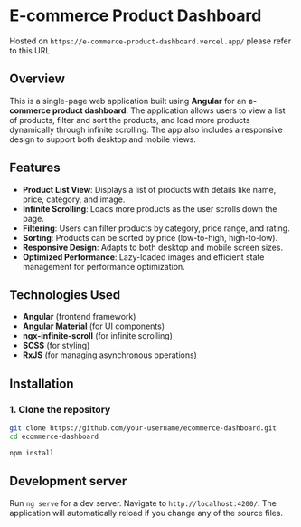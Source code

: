 # E-commerce Product Dashboard

Hosted on `https://e-commerce-product-dashboard.vercel.app/` please refer to this URL

## Overview

This is a single-page web application built using **Angular** for an **e-commerce product dashboard**. The application allows users to view a list of products, filter and sort the products, and load more products dynamically through infinite scrolling. The app also includes a responsive design to support both desktop and mobile views.

## Features

- **Product List View**: Displays a list of products with details like name, price, category, and image.
- **Infinite Scrolling**: Loads more products as the user scrolls down the page.
- **Filtering**: Users can filter products by category, price range, and rating.
- **Sorting**: Products can be sorted by price (low-to-high, high-to-low).
- **Responsive Design**: Adapts to both desktop and mobile screen sizes.
- **Optimized Performance**: Lazy-loaded images and efficient state management for performance optimization.

## Technologies Used

- **Angular** (frontend framework)
- **Angular Material** (for UI components)
- **ngx-infinite-scroll** (for infinite scrolling)
- **SCSS** (for styling)
- **RxJS** (for managing asynchronous operations)

## Installation

### 1. Clone the repository
```bash
git clone https://github.com/your-username/ecommerce-dashboard.git
cd ecommerce-dashboard

npm install 
```

## Development server

Run `ng serve` for a dev server. Navigate to `http://localhost:4200/`. The application will automatically reload if you change any of the source files.

